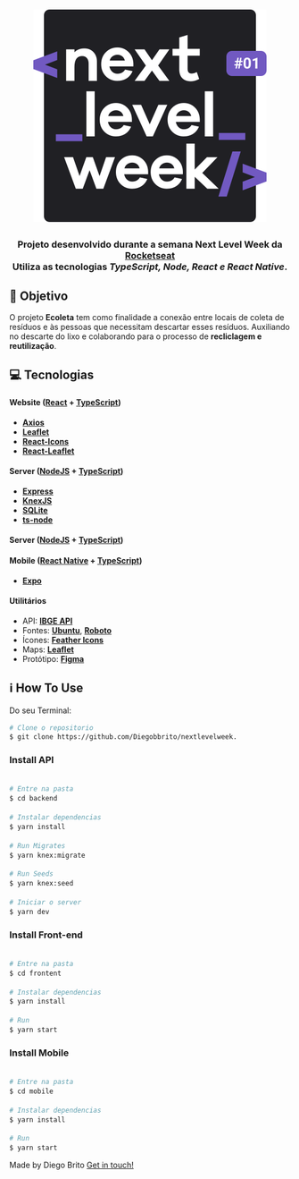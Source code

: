 <h1 align=center>
<img src="https://raw.githubusercontent.com/Diegobbrito/nextlevelweek/master/mobile/assets/logonlw.svg" />
</h1>

<h3 align="center">

Projeto desenvolvido durante a semana **Next Level Week** da **[Rocketseat](https://rocketseat.com.br)** 
 </br>Utiliza as tecnologias ***TypeScript, Node, React e React Native***.

</h3>

## **:rocket: Objetivo**

O projeto **Ecoleta** tem como finalidade a conexão entre locais de coleta de resíduos e às pessoas que necessitam descartar esses resíduos. Auxiliando no descarte do lixo e colaborando para o processo de **recliclagem e reutilização**.


## **:computer: Tecnologias**


#### **Website** ([React][react] + [TypeScript][typescript])

  - **[Axios][axios]**
  - **[Leaflet][leaflet]**
  - **[React-Icons][react_icons]**
  - **[React-Leaflet][react_leaflet]**


#### **Server** ([NodeJS][node] + [TypeScript][typescript])

  - **[Express][express]**
  - **[KnexJS][knex]**
  - **[SQLite][sqlite3]**
  - **[ts-node][tsnode]**
  #### **Server** ([NodeJS][node] + [TypeScript][typescript])

#### **Mobile** ([React Native][react_native] + [TypeScript][typescript])
- **[Expo][expo]**

#### **Utilitários**

- API: **[IBGE API][ibge_api]**
- Fontes: **[Ubuntu][font_ubuntu]**, **[Roboto][font_roboto]**
- Ícones: **[Feather Icons][feather_icons]**
- Maps: **[Leaflet][leaflet]**
- Protótipo: **[Figma](https://www.figma.com/)**

[font_roboto]: https://fonts.google.com/specimen/Roboto

[font_ubuntu]: https://fonts.google.com/specimen/Ubuntu


<!-- Techs -->

[react]: https://reactjs.org/

[typescript]: https://www.typescriptlang.org/

[node]: https://nodejs.org/en/

[leaflet]: https://react-leaflet.js.org/en/

[ibge_api]: https://servicodados.ibge.gov.br/api/docs/localidades?versao=1

[react_native]: https://github.com/facebook/react-native

[express]: https://expressjs.com/

[knex]: http://knexjs.org/

[sqlite3]: https://github.com/mapbox/node-sqlite3

[tsnode]: https://github.com/TypeStrong/ts-node

[feather_icons]: https://feathericons.com/

[react_leaflet]: https://react-leaflet.js.org/

[react_icons]: https://react-icons.github.io/react-icons/

[axios]: https://github.com/axios/axios

[expo]: https://expo.io/


## :information_source: How To Use

Do seu Terminal:
```bash
# Clone o repositorio
$ git clone https://github.com/Diegobbrito/nextlevelweek.
```

### Install API 

```bash

# Entre na pasta
$ cd backend

# Instalar dependencias
$ yarn install

# Run Migrates
$ yarn knex:migrate

# Run Seeds
$ yarn knex:seed

# Iniciar o server
$ yarn dev
```

### Install Front-end

```bash

# Entre na pasta
$ cd frontent

# Instalar dependencias
$ yarn install

# Run
$ yarn start
```

### Install Mobile

```bash

# Entre na pasta
$ cd mobile

# Instalar dependencias
$ yarn install

# Run
$ yarn start

```
Made by Diego Brito [Get in touch!](https://www.linkedin.com/in/diego-brito-3265b4188/)

[nodejs]: https://nodejs.org/
[typescript]: https://www.typescriptlang.org/
[reactjs]: https://reactjs.org
[yarn]: https://yarnpkg.com/
